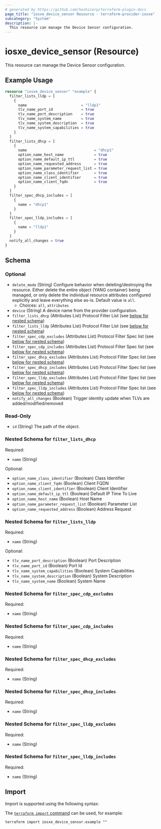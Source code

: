 ```yaml
---
# generated by https://github.com/hashicorp/terraform-plugin-docs
page_title: "iosxe_device_sensor Resource - terraform-provider-iosxe"
subcategory: "System"
description: |-
  This resource can manage the Device Sensor configuration.
---
```


# iosxe_device_sensor (Resource)

This resource can manage the Device Sensor configuration.

## Example Usage

```terraform
resource "iosxe_device_sensor" "example" {
  filter_lists_lldp = [
    {
      name                         = "lldp1"
      tlv_name_port_id             = true
      tlv_name_port_description    = true
      tlv_name_system_name         = true
      tlv_name_system_description  = true
      tlv_name_system_capabilities = true
    }
  ]
  filter_lists_dhcp = [
    {
      name                               = "dhcp1"
      option_name_host_name              = true
      option_name_default_ip_ttl         = true
      option_name_requested_address      = true
      option_name_parameter_request_list = true
      option_name_class_identifier       = true
      option_name_client_identifier      = true
      option_name_client_fqdn            = true
    }
  ]
  filter_spec_dhcp_includes = [
    {
      name = "dhcp1"
    }
  ]
  filter_spec_lldp_includes = [
    {
      name = "lldp1"
    }
  ]
  notify_all_changes = true
}
```

<!-- schema generated by tfplugindocs -->
## Schema

### Optional

- `delete_mode` (String) Configure behavior when deleting/destroying the resource. Either delete the entire object (YANG container) being managed, or only delete the individual resource attributes configured explicitly and leave everything else as-is. Default value is `all`.
  - Choices: `all`, `attributes`
- `device` (String) A device name from the provider configuration.
- `filter_lists_dhcp` (Attributes List) Protocol Filter List (see [below for nested schema](#nestedatt--filter_lists_dhcp))
- `filter_lists_lldp` (Attributes List) Protocol Filter List (see [below for nested schema](#nestedatt--filter_lists_lldp))
- `filter_spec_cdp_excludes` (Attributes List) Protocol Filter Spec list (see [below for nested schema](#nestedatt--filter_spec_cdp_excludes))
- `filter_spec_cdp_includes` (Attributes List) Protocol Filter Spec list (see [below for nested schema](#nestedatt--filter_spec_cdp_includes))
- `filter_spec_dhcp_excludes` (Attributes List) Protocol Filter Spec list (see [below for nested schema](#nestedatt--filter_spec_dhcp_excludes))
- `filter_spec_dhcp_includes` (Attributes List) Protocol Filter Spec list (see [below for nested schema](#nestedatt--filter_spec_dhcp_includes))
- `filter_spec_lldp_excludes` (Attributes List) Protocol Filter Spec list (see [below for nested schema](#nestedatt--filter_spec_lldp_excludes))
- `filter_spec_lldp_includes` (Attributes List) Protocol Filter Spec list (see [below for nested schema](#nestedatt--filter_spec_lldp_includes))
- `notify_all_changes` (Boolean) Trigger identity update when TLVs are added/modified/removed

### Read-Only

- `id` (String) The path of the object.

<a id="nestedatt--filter_lists_dhcp"></a>
### Nested Schema for `filter_lists_dhcp`

Required:

- `name` (String)

Optional:

- `option_name_class_identifier` (Boolean) Class Identifier
- `option_name_client_fqdn` (Boolean) Client FQDN
- `option_name_client_identifier` (Boolean) Client Identifier
- `option_name_default_ip_ttl` (Boolean) Default IP Time To Live
- `option_name_host_name` (Boolean) Host Name
- `option_name_parameter_request_list` (Boolean) Parameter List
- `option_name_requested_address` (Boolean) Address Request


<a id="nestedatt--filter_lists_lldp"></a>
### Nested Schema for `filter_lists_lldp`

Required:

- `name` (String)

Optional:

- `tlv_name_port_description` (Boolean) Port Description
- `tlv_name_port_id` (Boolean) Port Id
- `tlv_name_system_capabilities` (Boolean) System Capabilities
- `tlv_name_system_description` (Boolean) System Description
- `tlv_name_system_name` (Boolean) System Name


<a id="nestedatt--filter_spec_cdp_excludes"></a>
### Nested Schema for `filter_spec_cdp_excludes`

Required:

- `name` (String)


<a id="nestedatt--filter_spec_cdp_includes"></a>
### Nested Schema for `filter_spec_cdp_includes`

Required:

- `name` (String)


<a id="nestedatt--filter_spec_dhcp_excludes"></a>
### Nested Schema for `filter_spec_dhcp_excludes`

Required:

- `name` (String)


<a id="nestedatt--filter_spec_dhcp_includes"></a>
### Nested Schema for `filter_spec_dhcp_includes`

Required:

- `name` (String)


<a id="nestedatt--filter_spec_lldp_excludes"></a>
### Nested Schema for `filter_spec_lldp_excludes`

Required:

- `name` (String)


<a id="nestedatt--filter_spec_lldp_includes"></a>
### Nested Schema for `filter_spec_lldp_includes`

Required:

- `name` (String)

## Import

Import is supported using the following syntax:

The [`terraform import` command](https://developer.hashicorp.com/terraform/cli/commands/import) can be used, for example:

```shell
terraform import iosxe_device_sensor.example ""
```
